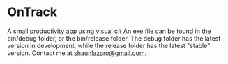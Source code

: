 # OnTrack
A small productivity app using visual c#
An exe file can be found in the bin/debug folder, or the bin/release folder.
The debug folder has the latest version in development, while the release folder has the latest "stable" version.
Contact me at shaunlazaro@gmail.com.